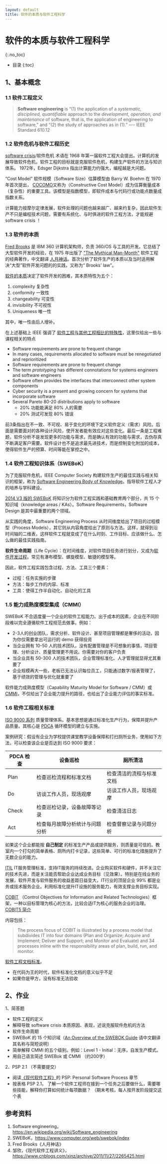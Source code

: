 ```yaml
---
layout: default
title: 软件的本质与软件工程科学
---
```


# 软件的本质与软件工程科学
{:.no_toc}

* 目录
{:toc}

## 1、基本概念

### 1.1 软件工程定义

> **Software engineering** is “(1) the application of a _systematic, disciplined, quantifiable_ approach to the _development, operation, and maintenance_ of software, that is, the application of engineering to software,” and “(2) the study of approaches as in (1).” –-- IEEE Standard 610.12

### 1.2 软件危机与软件工程历史

[software crisis](https://en.wikipedia.org/wiki/Software_crisis)/软件危机 术语在 1968 年第一届软件工程大会提出。计算机的发展导致软件危机，软件工程的目标就是克服软件危机，构建生产软件的方法与知识体系。 1972年，Edsger Dijkstra 指出计算能力约强大，编程越是大问题。

“Cost Model” 软件规模（Software Size）估算模型由 Barry W. Boehm 在 1970 年首次提出， [COCOMO](https://en.wikipedia.org/wiki/COCOMO)又称为（Constructive Cost Model）成为估算衡量成本（复杂性）的重要工具。该模型是指数模型，即软件成本与代码行或功能点数量成指数关系。

计算能力按摩尔定律发展，软件处理的问题也越来越广、越来约复杂，因此软件生产不只是编程技术问题，需要有系统化、与时俱进的软件工程方法，才能规避 software crisis ！

### 1.3 软件的本质

 [Fred Brooks](https://en.wikipedia.org/wiki/Fred_Brooks) 是 IBM 360 计算机架构师，负责 360/OS 与工具的开发。它总结了大型软件开发的经验，在 1975 年出版了 ["The Mythical Man-Month"](https://en.wikipedia.org/wiki/The_Mythical_Man-Month) 软件工程的经典著作，中文翻译 [人月神话](https://baike.baidu.com/item/%E4%BA%BA%E6%9C%88%E7%A5%9E%E8%AF%9D/7531243)。首次分析了软件生产的本质以及当时适用解决“大型”软件开发问题的的实践，又称为“ Brooks' law”。

[软件的本质](https://www.sebokwiki.org/wiki/The_Nature_of_Software)决定了软件开发的困难，其本质特性为五个：

1. complexity 复杂性
2. conformity 一致性
3. changeability 可变性
4. invisibility 不可视性
5. Uniqueness 唯一性

其中，唯一性由后人增补。

在上述基础上 IEEE 强调了 [软件工程与其他工程相比的特殊性](https://www.sebokwiki.org/wiki/Key_Points_a_Systems_Engineer_Needs_to_Know_about_Software_Engineering)，这里仅给出一些与课程相关的特点

* Software requirements are prone to frequent change
* In many cases, requirements allocated to software must be renegotiated and reprioritized
* Software requirements are prone to frequent change
* The term _prototyping_ has different connotations for systems engineers and software engineers
* Software often provides the interfaces that interconnect other system components
* Cyber security is a present and growing concern for systems that incorporate software
* Several Pareto 80-20 distributions apply to software
    - 20% 功能能满足 80% 人的需要
    - 20% 测试可发现 80% 错误

前3条指出在不一致、不可视、易于变化的环境下定义软件定义（需求）风险。后面是需要面对的各种设计风险，使开发者能有效应对这些变化。最后一条是工程难题，软件分析不是发现更多的功能与需求，而是确认有效的功能与需求，去伪存真不断满足客户需要。软件设计也不是追求最先进技术，而是控制变化附加的成本，使得软件生产的预算、时间等能在掌控之中。

### 1.4 软件工程知识体系（SWEBoK）

为了克服软件危机，IEEE Computer Society 构建软件生产的最佳实践与相关知识的框架，称为 [Software Engineering Body of Knowledge](https://www.computer.org/web/swebok/index)。指导软件工程人才的培养与学科建设。 

[2014 V3 版的 SWEBoK](https://www.sebokwiki.org/wiki/An_Overview_of_the_SWEBOK_Guide) 将知识分为软件工程实践和基础教育两个部分，共 15 个知识域（knowledge areas / KAs）。Software Requirements，Software Design 是其中最重要的两个领域。

从实践的角度，Software Engineering Process 从时间维度给出了项目的过程模型（Process Models），其它则从内容角度给出了原则与方法。这样，就得到沿时间轴的二维表，这样软件工程就变成了在什么时刻、工作目标、应该做什么、怎么做的最佳实践指南。

**软件生命周期**（Life Cycle）：在时间维度，对软件项目任务进行划分，又成为[软件开发过程](https://en.wikipedia.org/wiki/Software_development_process)。常见有瀑布模型、螺旋模型、敏捷的模型等。

因此，软件工程实践包含过程、方法、工具三个要素：

* 过程：任务实施的步骤
* 方法：每步工作的内容、标准
* 工具：使得工作半自动化、自动化的工具

### 1.5 能力成熟度模型集成（CMMI）

SWEBoK 不合适度量一个企业的软件工程能力。出于成本的因素，企业在不同阶段难以完全遵循软件工程规范去做事。例如：

* 2-3人的创业团队，需求分析、软件设计、甚至项目管理都是奢侈的活动，因为你仅需要拿出可运行的 demo 获得投资
* 当企业拥有 10-50 人的技术团队，没有配置管理是不可想象的事情，项目管理、分析设计、质量管理更不用说。你需要对你的客户负责
* 当企业具有 50-300 人的技术团队，企业管理标准化、人才管理就显得尤其重要了
* 企业规模再大一些，老板已无法认识每位员工，只能通过数字/报表管理了，基于绩效的管理与优化就重要了

软件能力成熟度模型（Capability Maturity Model for Software / CMM）或 [CMMI](https://en.wikipedia.org/wiki/Capability_Maturity_Model_Integration)，不仅给出了企业能力提升的路径，也给出了企业能力评估的事实标准。


### 1.6 软件工程相关标准

[ISO 9000 系列](https://baike.baidu.com/item/ISO9000%E7%B3%BB%E5%88%97%E6%A0%87%E5%87%86) 质量管理体系。基本思想是通过标准化生产行为，保障并提升产品质量。其核心是 [PDCA](https://en.wikipedia.org/wiki/PDCA) 循环模型的建立与实施。

案例研究：假设有企业为学校提供课堂教学设备保障和打扫厕所业务，使用如下方法，可以检查该企业是否达到 ISO 9000 要求：

| PDCA 检查 | 设备巡检 | 厕所清洁 |
|-----------|---------|---------|
| Plan | 检查巡检流程和标准文档 | 检查清洁的流程与标准文档 |
| Do | 访谈工作人员，现场观摩 | 访谈工作人员，现场观摩 | 
| Check | 检查巡检记录，设备故障等记录 | 检查清洁日志 |
| Act | 检查每月故障分析统计与问题分析 | 检查督察记录与问题分析 |

如果这个企业都能按 **自己制定** 的标准生产产品或提供服务，则质量是可信的。教室内一个打勾的简单表格、厕所内打卡记录，这些简单、可行的标准化措施提升了无数企业的能力。

[ITIL](https://baike.baidu.com/item/ITIL/10498690) IT服务管理标准，支持IT服务的持续改进。企业购买软件和硬件，并不关注它的技术先进，而是关注能否帮助企业达成业务目标（见效果）。特别是在线业务的发展，软件开发与软件服务的收益差距日益变大，IT行业的顶层企业 99% 都是业务或技术服务企业。利用标准化提升IT设施的服务能力，有效支撑业务目标实现。 

[COBIT](https://en.wikipedia.org/wiki/COBIT) （Control Objectives for Information and Related Technologies）框架，一种以目标管理为核心的方法，比较合适IT为核心的服务企业的治理。[COBIT5 简介](http://www.isaca.org/education/upcoming-events/documents/intro-cobit5.pdf)

内容包括：

> The process focus of COBIT is illustrated by a process model that subdivides IT into four domains (Plan and Organize; Acquire and Implement; Deliver and Support; and Monitor and Evaluate) and 34 processes inline with the responsibility areas of plan, build, run, and monitor.

[软件工程文档标准](https://blog.csdn.net/xh16319/article/details/8309955)。

* 在代码为王的时代，软件标准化文档的意义似乎不足
* 如果你是甲方，没有标准无法验收

## 2、作业

1、简答题

* 软件工程的定义
* 解释导致 software crisis 本质原因、表现，述说克服软件危机的方法
* 软件生命周期
* SWEBoK 的 15 个知识域（[An Overview of the SWEBOK Guide](https://www.sebokwiki.org/wiki/An_Overview_of_the_SWEBOK_Guide) 请中文翻译其名称与简短说明）
* 简单解释 CMMI 的五个级别。例如：Level 1 - Initial：无序，自发生产模式。
* 用自己语言简述 SWEBok 或 CMMI （约200字）

2、PSP 2.1 （不需要提交）

* 阅读[《现代软件工程》](https://www.cnblogs.com/xinz/archive/2011/11/27/2265425.html)的 PSP: Personal Software Process 章节
* 按表格 PSP 2.1， 了解一个软件工程师在接到一个任务之后要做什么，需要哪些技能，解释你打算如何统计每项数据？ （期末考核，每人按开发阶段提交这个表



## 参考资料

1. Software engineering， https://en.wikipedia.org/wiki/Software_engineering
2. SWEBoK，https://www.computer.org/web/swebok/index
3. Fred Brooks《人月神话》
4. 邹欣，《现代软件工程讲义》，https://www.cnblogs.com/xinz/archive/2011/11/27/2265425.html




